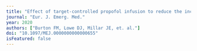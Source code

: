 ```yaml
---
title: "Effect of target-controlled propofol infusion to reduce the incidence of adverse events for procedural sedation in the emergency department: a systematic review."
journal: "Eur. J. Emerg. Med."
year: 2020
authors: ["Burton FM, Lowe DJ, Millar JE, et. al."]
doi: "10.1097/MEJ.0000000000000655"
isFeatured: false
---
```

